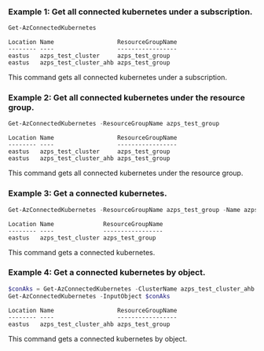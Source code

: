 ### Example 1: Get all connected kubernetes under a subscription.
```powershell
Get-AzConnectedKubernetes
```

```output
Location Name                  ResourceGroupName
-------- ----                  -----------------
eastus   azps_test_cluster     azps_test_group
eastus   azps_test_cluster_ahb azps_test_group
```

This command gets all connected kubernetes under a subscription.

### Example 2: Get all connected kubernetes under the resource group.
```powershell
Get-AzConnectedKubernetes -ResourceGroupName azps_test_group
```

```output
Location Name                  ResourceGroupName
-------- ----                  -----------------
eastus   azps_test_cluster     azps_test_group
eastus   azps_test_cluster_ahb azps_test_group
```

This command gets all connected kubernetes under the resource group.

### Example 3: Get a connected kubernetes.
```powershell
Get-AzConnectedKubernetes -ResourceGroupName azps_test_group -Name azps_test_cluster
```

```output
Location Name              ResourceGroupName
-------- ----              -----------------
eastus   azps_test_cluster azps_test_group
```

This command gets a connected kubernetes.

### Example 4: Get a connected kubernetes by object.
```powershell
$conAks = Get-AzConnectedKubernetes -ClusterName azps_test_cluster_ahb -ResourceGroupName azps_test_group
Get-AzConnectedKubernetes -InputObject $conAks
```

```output
Location Name                  ResourceGroupName
-------- ----                  -----------------
eastus   azps_test_cluster_ahb azps_test_group
```

This command gets a connected kubernetes by object.